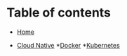 # Table of contents

* [Home](README.md)


* [Cloud Native]()
    *[Docker](Cloud-Native/01-Docker.md)
    *[Kubernetes](Cloud-Native/02-Kubernetes.md)